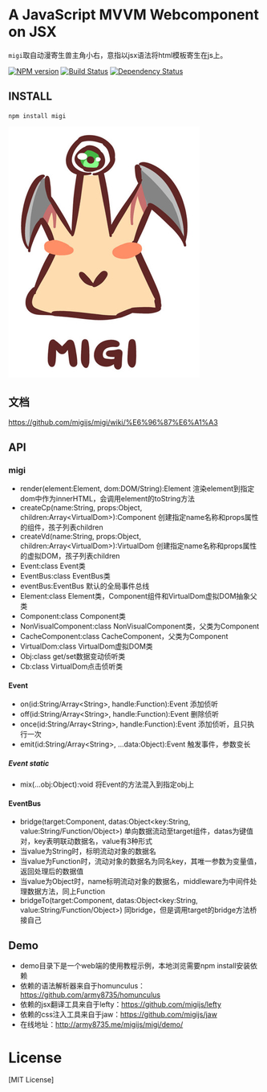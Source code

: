 # A JavaScript MVVM Webcomponent on JSX

`migi`取自动漫寄生兽主角小右，意指以jsx语法将html模板寄生在js上。

[![NPM version](https://badge.fury.io/js/migi.png)](https://npmjs.org/package/migi)
[![Build Status](https://travis-ci.org/migijs/migi.svg?branch=master)](https://travis-ci.org/migijs/migi)
[![Dependency Status](https://david-dm.org/migijs/migi.png)](https://david-dm.org/migijs/migi)

## INSTALL
```
npm install migi
```

[![logo](https://raw.githubusercontent.com/migijs/migi/master/logo.jpg)](https://github.com/migijs/migi)

## 文档
https://github.com/migijs/migi/wiki/%E6%96%87%E6%A1%A3

## API

### migi
* render(element:Element, dom:DOM/String):Element 渲染element到指定dom中作为innerHTML，会调用element的toString方法
* createCp(name:String, props:Object, children:Array\<VirtualDom>):Component 创建指定name名称和props属性的组件，孩子列表children
* createVd(name:String, props:Object, children:Array\<VirtualDom>):VirtualDom 创建指定name名称和props属性的虚拟DOM，孩子列表children
* Event:class Event类
* EventBus:class EventBus类
* eventBus:EventBus 默认的全局事件总线
* Element:class Element类，Component组件和VirtualDom虚拟DOM抽象父类
* Component:class Component类
* NonVisualComponent:class NonVisualComponent类，父类为Component
* CacheComponent:class CacheComponent，父类为Component
* VirtualDom:class VirtualDom虚拟DOM类
* Obj:class get/set数据变动侦听类
* Cb:class VirtualDom点击侦听类

#### Event
* on(id:String/Array\<String>, handle:Function):Event 添加侦听
* off(id:String/Array\<String>, handle:Function):Event 删除侦听
* once(id:String/Array\<String>, handle:Function):Event 添加侦听，且只执行一次
* emit(id:String/Array\<String>, ...data:Object):Event 触发事件，参数变长

##### Event static
* mix(...obj:Object):void 将Event的方法混入到指定obj上

#### EventBus
* bridge(target:Component, datas:Object\<key:String, value:String/Function/Object>) 单向数据流动至target组件，datas为键值对，key表明联动数据名，value有3种形式
 * 当value为String时，标明流动对象的数据名
 * 当value为Function时，流动对象的数据名为同名key，其唯一参数为变量值，返回处理后的数据值
 * 当value为Object时，name标明流动对象的数据名，middleware为中间件处理数据方法，同上Function
* bridgeTo(target:Component, datas:Object\<key:String, value:String/Function/Object>) 同bridge，但是调用target的bridge方法桥接自己

## Demo
* demo目录下是一个web端的使用教程示例，本地浏览需要npm install安装依赖
* 依赖的语法解析器来自于homunculus：https://github.com/army8735/homunculus
* 依赖的jsx翻译工具来自于lefty：https://github.com/migijs/lefty
* 依赖的css注入工具来自于jaw：https://github.com/migijs/jaw
* 在线地址：http://army8735.me/migijs/migi/demo/

# License
[MIT License]
